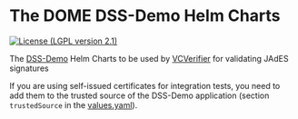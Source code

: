 # The DOME DSS-Demo Helm Charts

[![License (LGPL version 2.1)](https://img.shields.io/badge/license-GNU%20LGPL%20version%202.1-blue.svg?style=flat-square)](https://www.gnu.org/licenses/lgpl-2.1.html)

The [DSS-Demo](./charts/dss-demo) Helm Charts to be used by [VCVerifier](https://github.com/DOME-Marketplace/VCVerifier)
for validating JAdES signatures

If you are using self-issued certificates for integration tests, you need to add them to the
trusted source of the DSS-Demo application (section `trustedSource` in the [values.yaml](./charts/dss-demo/values.yaml)).